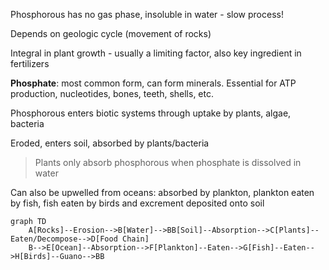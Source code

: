 Phosphorous has no gas phase, insoluble in water - slow process!

Depends on geologic cycle (movement of rocks)

Integral in plant growth - usually a limiting factor, also key ingredient in fertilizers

**Phosphate**: most common form, can form minerals. Essential for ATP production, nucleotides, bones, teeth, shells, etc.

Phosphorous enters biotic systems through uptake by plants, algae, bacteria

Eroded, enters soil, absorbed by plants/bacteria

> Plants only absorb phosphorous when phosphate is dissolved in water

Can also be upwelled from oceans: absorbed by plankton, plankton eaten by fish, fish eaten by birds and excrement deposited onto soil

```mermaid
graph TD
	A[Rocks]--Erosion-->B[Water]-->BB[Soil]--Absorption-->C[Plants]--Eaten/Decompose-->D[Food Chain]
	B-->E[Ocean]--Absorption-->F[Plankton]--Eaten-->G[Fish]--Eaten-->H[Birds]--Guano-->BB
	
```

